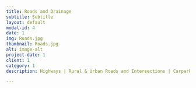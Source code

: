 ```yaml
---
title: Roads and Drainage
subtitle: Subtitle
layout: default
modal-id: 4
date: 1
img: Roads.jpg
thumbnail: Roads.jpg
alt: image-alt
project-date: 1
client: 1
category: 1
description: Highways | Rural & Urban Roads and Intersections | Carparks | Pavement Design | Stormwater Networks & Flood Studies | Stormwater Detention | Catchment Analysis

---
```

